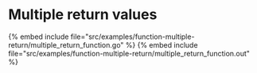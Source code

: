 # Multiple return values

{% embed include file="src/examples/function-multiple-return/multiple_return_function.go" %}
{% embed include file="src/examples/function-multiple-return/multiple_return_function.out" %}



